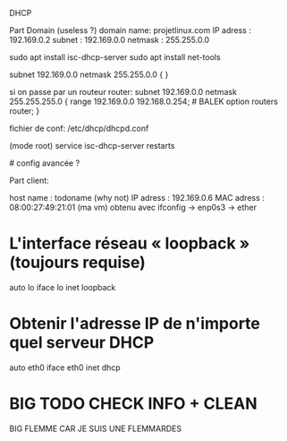 DHCP


Part Domain (useless ?)
domain name: projetlinux.com 
IP adress : 192.169.0.2 
subnet : 192.169.0.0 
netmask : 255.255.0.0


sudo apt install isc-dhcp-server
sudo apt install net-tools

subnet 192.169.0.0 netmask 255.255.0.0 {
}

si on passe par un routeur router:
subnet 192.169.0.0 netmask 255.255.255.0 {
  range 192.169.0.0 192.168.0.254;  # BALEK
  option routers router;
}

fichier de conf:
/etc/dhcp/dhcpd.conf


(mode root) service isc-dhcp-server restarts


# config avancée ?


Part client: 

host name : todoname (why not)
IP adress : 192.169.0.6
MAC adress : 08:00:27:49:21:01 (ma vm)
    obtenu avec ifconfig -> enp0s3 -> ether 


# L'interface réseau « loopback » (toujours requise)
auto lo
iface lo inet loopback

# Obtenir l'adresse IP de n'importe quel serveur DHCP
auto eth0
iface eth0 inet dhcp



# BIG TODO CHECK INFO + CLEAN
BIG FLEMME CAR JE SUIS UNE FLEMMARDES

